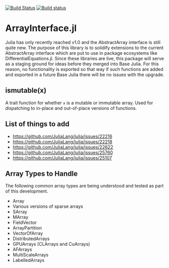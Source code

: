 [![Build Status](https://travis-ci.org/JuliaDiffEq/ArrayInterface.jl.svg?branch=master)](https://travis-ci.org/JuliaDiffEq/ArrayInterface.jl)
[![Build status](https://ci.appveyor.com/api/projects/status/s4vnsj386dyyv655?svg=true)](https://ci.appveyor.com/project/ChrisRackauckas/arrayinterface-jl)

# ArrayInterface.jl

Julia has only recently reached v1.0 and the AbstractArray interface is still
quite new. The purpose of this library is to solidify extensions to the current
AbstractArray interface which are put to use in package ecosystems like
DifferentialEquations.jl. Since these libraries are live, this package will
serve as a staging ground for ideas before they merged into Base Julia. For this
reason, no functionality is exported so that way if such functions are added
and exported in a future Base Julia there will be no issues with the upgrade.

## ismutable(x)

A trait function for whether `x` is a mutable or immutable array. Used for
dispatching to in-place and out-of-place versions of functions.

## List of things to add

- https://github.com/JuliaLang/julia/issues/22216
- https://github.com/JuliaLang/julia/issues/22218
- https://github.com/JuliaLang/julia/issues/22622
- https://github.com/JuliaLang/julia/issues/25760
- https://github.com/JuliaLang/julia/issues/25107

## Array Types to Handle

The following common array types are being understood and tested as part of this
development.

- Array
- Various versions of sparse arrays
- SArray
- MArray
- FieldVector
- ArrayPartition
- VectorOfArray
- DistributedArrays
- GPUArrays (CLArrays and CuArrays)
- AFArrays
- MultiScaleArrays
- LabelledArrays
